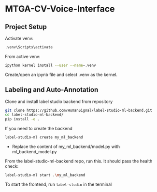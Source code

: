 # MTGA-CV-Voice-Interface

## Project Setup

Activate venv:
```bash
.venv\Scripts\activate
```

From active venv:
```bash
ipython kernel install --user --name=.venv
```

Create/open an ipynb file and select .venv as the kernel.

## Labeling and Auto-Annotation

Clone and install label studio backend from repository
```bash
git clone https://github.com/HumanSignal/label-studio-ml-backend.git
cd label-studio-ml-backend/
pip install -e .
```

If you need to create the backend
```bash
label-studio-ml create my_ml_backend
```
- Replace the content of my_ml_backend/model.py with ml_backend_model.py

From the label-studio-ml-backend repo, run this. It should pass the health check:
```bash
label-studio-ml start .\my_ml_backend
```

To start the frontend, run `label-studio` in the terminal